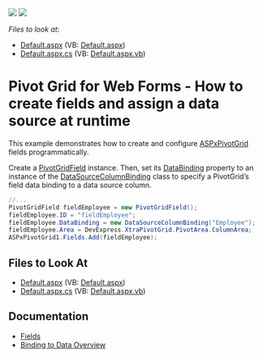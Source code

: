 <!-- default badges list -->
[![](https://img.shields.io/badge/Open_in_DevExpress_Support_Center-FF7200?style=flat-square&logo=DevExpress&logoColor=white)](https://supportcenter.devexpress.com/ticket/details/E421)
[![](https://img.shields.io/badge/📖_How_to_use_DevExpress_Examples-e9f6fc?style=flat-square)](https://docs.devexpress.com/GeneralInformation/403183)
<!-- default badges end -->
<!-- default file list -->
*Files to look at*:

* [Default.aspx](./CS/BindAndAddFields/Default.aspx) (VB: [Default.aspx](./VB/BindAndAddFields/Default.aspx))
* [Default.aspx.cs](./CS/BindAndAddFields/Default.aspx.cs) (VB: [Default.aspx.vb](./VB/BindAndAddFields/Default.aspx.vb))
<!-- default file list end -->
# Pivot Grid for Web Forms - How to create fields and assign a data source at runtime

This example demonstrates how to create and configure [ASPxPivotGrid](https://docs.devexpress.com/AspNet/DevExpress.Web.ASPxPivotGrid.ASPxPivotGrid) fields programmatically. 

Create a [PivotGridField](https://docs.devexpress.com/AspNet/DevExpress.Web.ASPxPivotGrid.PivotGridField) instance. Then, set its [DataBinding](https://docs.devexpress.com/CoreLibraries/DevExpress.XtraPivotGrid.PivotGridFieldBase.DataBinding) property to an instance of the [DataSourceColumnBinding](https://docs.devexpress.com/AspNet/DevExpress.Web.ASPxPivotGrid.DataSourceColumnBinding) class to specify a PivotGrid’s field data binding to a data source column.
```cs
//...
PivotGridField fieldEmployee = new PivotGridField();
fieldEmployee.ID = "fieldEmployee";
fieldEmployee.DataBinding = new DataSourceColumnBinding("Employee");
fieldEmployee.Area = DevExpress.XtraPivotGrid.PivotArea.ColumnArea;
ASPxPivotGrid1.Fields.Add(fieldEmployee);
```

## Files to Look At

- [Default.aspx](./CS/BindAndAddFields/Default.aspx) (VB: [Default.aspx](./VB/BindAndAddFields/Default.aspx))
- [Default.aspx.cs](./CS/BindAndAddFields/Default.aspx.cs) (VB: [Default.aspx.vb](./VB/BindAndAddFields/Default.aspx.vb))

## Documentation

- [Fields](https://docs.devexpress.com/AspNet/7259/components/pivot-grid/binding-to-data/unbound-fieldshttps://docs.devexpress.com/AspNet/9464/components/pivot-grid/fundamentals/fields)
- [Binding to Data Overview](https://docs.devexpress.com/AspNet/7250/components/pivot-grid/binding-to-data)



